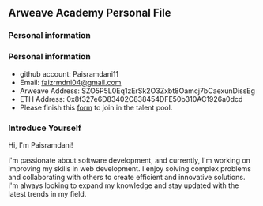 ## Arweave Academy Personal File

### Personal information

### Personal information

- github account: Paisramdani11
- Email: faizrmdni04@gmail.com
- Arweave Address: SZO5P5L0Eq1zErSk2O3Zxbt8Oamcj7bCaexunDissEg
- ETH Address: 0x8f327e6D83402C838454DFE50b310AC1926a0dcd
- Please finish this [form](https://docs.google.com/forms/d/e/1FAIpQLSfWA5fIIcBgmRppm3jNz5vmf9Mai_QMVil-2pO4r7YKn_Zhtw/viewform?usp=sf_link) to join in the talent pool.


### Introduce Yourself
Hi, I'm Paisramdani!

I'm passionate about software development, and currently, I'm working on improving my skills in web development. I enjoy solving complex problems and collaborating with others to create efficient and innovative solutions. I'm always looking to expand my knowledge and stay updated with the latest trends in my field.
